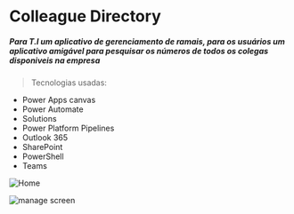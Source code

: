 # Colleague Directory

##### Para T.I um aplicativo de gerenciamento de ramais, para os usuários um aplicativo amigável para pesquisar os números de todos os colegas disponiveis na empresa

> Tecnologias usadas:
  * Power Apps canvas
  * Power Automate
  * Solutions
  * Power Platform Pipelines
  * Outlook 365
  * SharePoint
  * PowerShell
  * Teams


![Home](https://user-images.githubusercontent.com/94719601/224176714-cc858c70-3629-4da5-b913-73420108475d.jpg)

![manage screen](https://user-images.githubusercontent.com/94719601/224177428-4cb50ad6-1aba-4f6e-a32a-9db781723e10.jpg)
